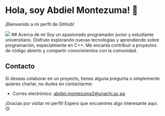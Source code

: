 # Hola, soy Abdiel Montezuma! 👋

¡Bienvenido a mi perfil de GitHub!
<div id="header" align"center">
<img src="(https://i.blogs.es/a80879/programador-copia-2/450_1000.jpeg)"
  </div>
## Acerca de mí
Soy un apasionado programador junior y estudiante universitario. Disfruto explorando nuevas tecnologías y aprendiendo sobre programación, especialmente en C++. Me encanta contribuir a proyectos de código abierto y compartir conocimientos con la comunidad.


## Contacto
Si deseas colaborar en un proyecto, tienes alguna pregunta o simplemente quieres charlar, no dudes en contactarme:

- Correo electrónico: [abdiel.montezuma2@unachi.ac.pa](mailto:abdiel.montezuma2@unachi.ac.pa)

¡Gracias por visitar mi perfil! Espero que encuentres algo interesante aquí. 😊

